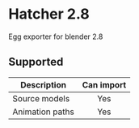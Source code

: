 # Hatcher 2.8

Egg exporter for blender 2.8

## Supported
| Description      | Can import | 
|------------------|:----------:|
| Source models    | Yes        | 
| Animation paths  | Yes        | 
